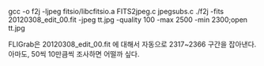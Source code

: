 gcc -o f2j -ljpeg fitsio/libcfitsio.a FITS2jpeg.c jpegsubs.c
./f2j -fits 20120308_edit_00.fit -jpeg tt.jpg -quality 100 -max 2500 -min 2300;open tt.jpg 

FLIGrab은 20120308_edit_00.fit 에 대해서 자동으로 2317~2366 구간을 잡아낸다.
아마도, 50씩 10만큼씩 조사하면 어떨까 싶다.
